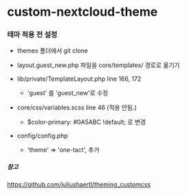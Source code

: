 # custom-nextcloud-theme

### 테마 적용 전 설정

* themes 폴더에서 git clone

* layout.guest_new.php 파일을 core/templates/ 경로로 옮기기

* lib/private/TemplateLayout.php line 166, 172

  * 'guest' 를 'guest_new'로 수정

* core/css/variables.scss line 46 (적용 안됨.)

  * $color-primary: #0A5ABC !default; 로 변경
  
* config/config.php

  * 'theme' => 'one-tact', 추가



##### 참고
https://github.com/juliushaertl/theming_customcss
